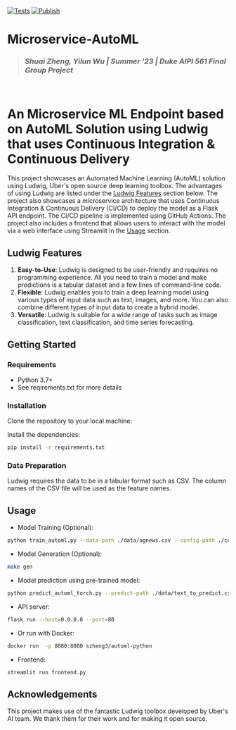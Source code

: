 [![Tests](https://github.com/szheng3/ms-automl/actions/workflows/python-app.yml/badge.svg)](https://github.com/szheng3/ms-automl/actions/workflows/python-app.yml)
[![Publish](https://github.com/szheng3/ms-automl/actions/workflows/publish.yml/badge.svg)](https://github.com/szheng3/ms-automl/actions/workflows/publish.yml)


# Microservice-AutoML
> ### _Shuai Zheng, Yilun Wu | Summer '23 | Duke AIPI 561 Final Group Project_
&nbsp;

# An Microservice ML Endpoint based on AutoML Solution using Ludwig that uses Continuous Integration & Continuous Delivery 

This project showcases an Automated Machine Learning (AutoML) solution using Ludwig, Uber's open source deep learning toolbox. The advantages of using Ludwig are listed under the [Ludwig Features](#Features) section below. The project also showcases a microservice architecture that uses Continuous Integration & Continuous Delivery (CI/CD) to deploy the model as a Flask API endpoint. The CI/CD pipeline is implemented using GitHub Actions. The project also includes a frontend that allows users to interact with the model via a web interface using Streamlit in the [Usage](#Usage) section.

## Ludwig Features

1. **Easy-to-Use**: Ludwig is designed to be user-friendly and requires no programming experience. All you need to train
   a model and make predictions is a tabular dataset and a few lines of command-line code.
2. **Flexible**: Ludwig enables you to train a deep learning model using various types of input data such as text,
   images, and more. You can also combine different types of input data to create a hybrid model.
3. **Versatile**: Ludwig is suitable for a wide range of tasks such as image classification, text classification, and
   time series forecasting.

## Getting Started

### Requirements

- Python 3.7+
- See reqirements.txt for more details

### Installation

Clone the repository to your local machine:

Install the dependencies:

```bash
pip install -r requirements.txt
```

### Data Preparation

Ludwig requires the data to be in a tabular format such as CSV. The column names of the CSV file will be used as the
feature names.

## Usage

- Model Training  (Optional):

```bash
python train_automl.py --data-path ./data/agnews.csv --config-path ./config/config.json
```


- Model Generation (Optional):


```bash
make gen
```

- Model prediction using pre-trained model:
```bash
python predict_automl_torch.py --predict-path ./data/text_to_predict.csv
```

- API server:
```bash
flask run --host=0.0.0.0 --port=80
```

- Or run with Docker:

```bash
docker run  -p 8080:8080 szheng3/automl-python
```

- Frontend:
```bash
streamlit run frontend.py
```
## Acknowledgements

This project makes use of the fantastic Ludwig toolbox developed by Uber's AI team. We thank them for their work and for
making it open source.

